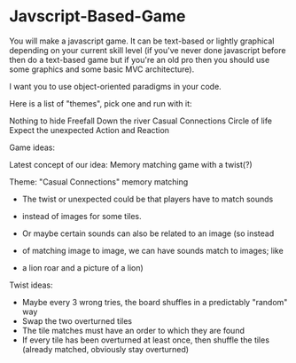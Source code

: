 # Javscript-Based-Game
You will make a javascript game. It can be text-based or lightly graphical depending on your current skill level 
(if you've never done javascript before then do a text-based game but if you're an old pro then you should use 
some graphics and some basic MVC architecture).

I want you to use object-oriented paradigms in your code.

Here is a list of "themes", pick one and run with it:

Nothing to hide
Freefall
Down the river
Casual Connections
Circle of life
Expect the unexpected
Action and Reaction

Game ideas:

Latest concept of our idea: Memory matching game with a twist(?)

Theme: "Casual Connections" memory matching
- The twist or unexpected could be that players have to match sounds
- instead of images for some tiles.

- Or maybe certain sounds can also be related to an image (so instead
- of matching image to image, we can have sounds match to images; like
- a lion roar and a picture of a lion)

Twist ideas:
- Maybe every 3 wrong tries, the board shuffles in a predictably "random" way
- Swap the two overturned tiles
- The tile matches must have an order to which they are found
- If every tile has been overturned at least once, then shuffle the tiles (already matched, obviously stay overturned)
